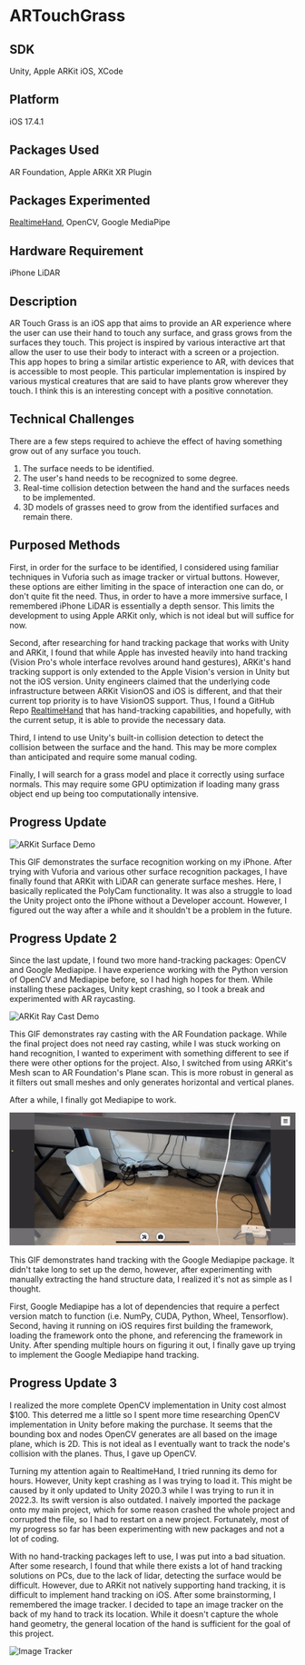 # ARTouchGrass
## SDK
Unity, Apple ARKit iOS, XCode
## Platform
iOS 17.4.1
## Packages Used
AR Foundation, Apple ARKit XR Plugin
## Packages Experimented
[RealtimeHand](https://github.com/ogoguel/realtimehand), OpenCV, Google MediaPipe
## Hardware Requirement
iPhone LiDAR
## Description
AR Touch Grass is an iOS app that aims to provide an AR experience where the user can use their hand to touch any surface, and grass grows from the surfaces they touch. This project is inspired by various interactive art that allow the user to use their body to interact with a screen or a projection. This app hopes to bring a similar artistic experience to AR, with devices that is accessible to most people. This particular implementation is inspired by various mystical creatures that are said to have plants grow wherever they touch. I think this is an interesting concept with a positive connotation. 
## Technical Challenges
There are a few steps required to achieve the effect of having something grow out of any surface you touch. 
1. The surface needs to be identified.
2. The user's hand needs to be recognized to some degree.
3. Real-time collision detection between the hand and the surfaces needs to be implemented.
4. 3D models of grasses need to grow from the identified surfaces and remain there.
## Purposed Methods
First, in order for the surface to be identified, I considered using familiar techniques in Vuforia such as image tracker or virtual buttons. However, these options are either limiting in the space of interaction one can do, or don't quite fit the need. Thus, in order to have a more immersive surface, I remembered iPhone LiDAR is essentially a depth sensor. This limits the development to using Apple ARKit only, which is not ideal but will suffice for now.

Second, after researching for hand tracking package that works with Unity and ARKit, I found that while Apple has invested heavily into hand tracking (Vision Pro's whole interface revolves around hand gestures), ARKit's hand tracking support is only extended to the Apple Vision's version in Unity but not the iOS version. Unity engineers claimed that the underlying code infrastructure between ARKit VisionOS and iOS is different, and that their current top priority is to have VisionOS support. Thus, I found a GitHub Repo [RealtimeHand](https://github.com/ogoguel/realtimehand) that has hand-tracking capabilities, and hopefully, with the current setup, it is able to provide the necessary data.

Third, I intend to use Unity's built-in collision detection to detect the collision between the surface and the hand. This may be more complex than anticipated and require some manual coding.

Finally, I will search for a grass model and place it correctly using surface normals. This may require some GPU optimization if loading many grass object end up being too computationally intensive.
## Progress Update
![ARKit Surface Demo](Demo/LiDAR_Mesh_Demo.gif)

This GIF demonstrates the surface recognition working on my iPhone. After trying with Vuforia and various other surface recognition packages, I have finally found that ARKit with LiDAR can generate surface meshes. Here, I basically replicated the PolyCam functionality. It was also a struggle to load the Unity project onto the iPhone without a Developer account. However, I figured out the way after a while and it shouldn't be a problem in the future.

## Progress Update 2
Since the last update, I found two more hand-tracking packages: OpenCV and Google Mediapipe. I have experience working with the Python version of OpenCV and Mediapipe before, so I had high hopes for them. While installing these packages, Unity kept crashing, so I took a break and experimented with AR raycasting. 

![ARKit Ray Cast Demo](Demo/raycast_Demo.gif)

This GIF demonstrates ray casting with the AR Foundation package. While the final project does not need ray casting, while I was stuck working on hand recognition, I wanted to experiment with something different to see if there were other options for the project. Also, I switched from using ARKit's Mesh scan to AR Foundation's Plane scan. This is more robust in general as it filters out small meshes and only generates horizontal and vertical planes. 

After a while, I finally got Mediapipe to work.

![MediaPipe Hand Tracking Demo](Demo/mediapipe_Demo.gif)

This GIF demonstrates hand tracking with the Google Mediapipe package. It didn't take long to set up the demo, however, after experimenting with manually extracting the hand structure data, I realized it's not as simple as I thought.

First, Google Mediapipe has a lot of dependencies that require a perfect version match to function (i.e. NumPy, CUDA, Python, Wheel, Tensorflow). Second, having it running on iOS requires first building the framework, loading the framework onto the phone, and referencing the framework in Unity. After spending multiple hours on figuring it out, I finally gave up trying to implement the Google Mediapipe hand tracking.

## Progress Update 3
I realized the more complete OpenCV implementation in Unity cost almost $100. This deterred me a little so I spent more time researching OpenCV implementation in Unity before making the purchase. It seems that the bounding box and nodes OpenCV generates are all based on the image plane, which is 2D. This is not ideal as I eventually want to track the node's collision with the planes. Thus, I gave up OpenCV.

Turning my attention again to RealtimeHand, I tried running its demo for hours. However, Unity kept crashing as I was trying to load it. This might be caused by it only updated to Unity 2020.3 while I was trying to run it in 2022.3. Its swift version is also outdated. I naively imported the package onto my main project, which for some reason crashed the whole project and corrupted the file, so I had to restart on a new project. Fortunately, most of my progress so far has been experimenting with new packages and not a lot of coding. 

With no hand-tracking packages left to use, I was put into a bad situation. After some research, I found that while there exists a lot of hand tracking solutions on PCs, due to the lack of lidar, detecting the surface would be difficult. However, due to ARKit not natively supporting hand tracking, it is difficult to implement hand tracking on iOS. After some brainstorming, I remembered the image tracker. I decided to tape an image tracker on the back of my hand to track its location. While it doesn't capture the whole hand geometry, the general location of the hand is sufficient for the goal of this project.

![Image Tracker](Demo/image_tracker_Demo.png)


